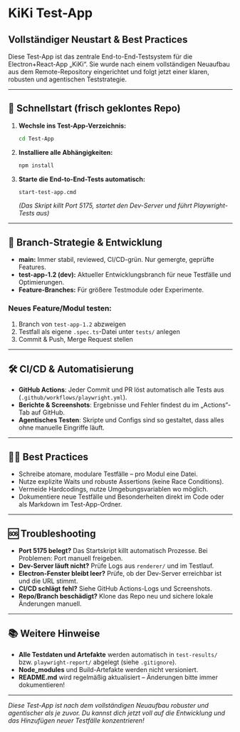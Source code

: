 # KiKi Test-App

## Vollständiger Neustart & Best Practices

Diese Test-App ist das zentrale End-to-End-Testsystem für die Electron+React-App „KiKi“. Sie wurde nach einem vollständigen Neuaufbau aus dem Remote-Repository eingerichtet und folgt jetzt einer klaren, robusten und agentischen Teststrategie.

---

## 🚀 Schnellstart (frisch geklontes Repo)

1. **Wechsle ins Test-App-Verzeichnis:**
   ```sh
   cd Test-App
   ```
2. **Installiere alle Abhängigkeiten:**
   ```sh
   npm install
   ```
3. **Starte die End-to-End-Tests automatisch:**
   ```sh
   start-test-app.cmd
   ```
   _(Das Skript killt Port 5175, startet den Dev-Server und führt Playwright-Tests aus)_

---

## 🌱 Branch-Strategie & Entwicklung
- **main:** Immer stabil, reviewed, CI/CD-grün. Nur gemergte, geprüfte Features.
- **test-app-1.2 (dev):** Aktueller Entwicklungsbranch für neue Testfälle und Optimierungen.
- **Feature-Branches:** Für größere Testmodule oder Experimente.

### Neues Feature/Modul testen:
1. Branch von `test-app-1.2` abzweigen
2. Testfall als eigene `.spec.ts`-Datei unter `tests/` anlegen
3. Commit & Push, Merge Request stellen

---

## 🛠️ CI/CD & Automatisierung
- **GitHub Actions**: Jeder Commit und PR löst automatisch alle Tests aus (`.github/workflows/playwright.yml`).
- **Berichte & Screenshots**: Ergebnisse und Fehler findest du im „Actions“-Tab auf GitHub.
- **Agentisches Testen**: Skripte und Configs sind so gestaltet, dass alles ohne manuelle Eingriffe läuft.

---

## 🧑‍💻 Best Practices
- Schreibe atomare, modulare Testfälle – pro Modul eine Datei.
- Nutze explizite Waits und robuste Assertions (keine Race Conditions).
- Vermeide Hardcodings, nutze Umgebungsvariablen wo möglich.
- Dokumentiere neue Testfälle und Besonderheiten direkt im Code oder als Markdown im Test-App-Ordner.

---

## 🆘 Troubleshooting
- **Port 5175 belegt?** Das Startskript killt automatisch Prozesse. Bei Problemen: Port manuell freigeben.
- **Dev-Server läuft nicht?** Prüfe Logs aus `renderer/` und im Testlauf.
- **Electron-Fenster bleibt leer?** Prüfe, ob der Dev-Server erreichbar ist und die URL stimmt.
- **CI/CD schlägt fehl?** Siehe GitHub Actions-Logs und Screenshots.
- **Repo/Branch beschädigt?** Klone das Repo neu und sichere lokale Änderungen manuell.

---

## 📚 Weitere Hinweise
- **Alle Testdaten und Artefakte** werden automatisch in `test-results/` bzw. `playwright-report/` abgelegt (siehe `.gitignore`).
- **Node_modules** und Build-Artefakte werden nicht versioniert.
- **README.md** wird regelmäßig aktualisiert – Änderungen bitte immer dokumentieren!

---

*Diese Test-App ist nach dem vollständigen Neuaufbau robuster und agentischer als je zuvor. Du kannst dich jetzt voll auf die Entwicklung und das Hinzufügen neuer Testfälle konzentrieren!*
